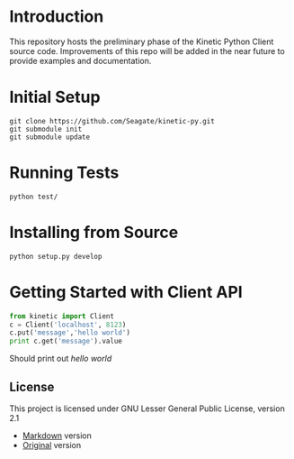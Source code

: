 Introduction
============
This repository hosts the preliminary phase of the Kinetic Python Client source code. Improvements of this repo will be added in the near future to provide examples and documentation.

Initial Setup
=============

    git clone https://github.com/Seagate/kinetic-py.git
    git submodule init
    git submodule update

Running Tests
=============

    python test/

Installing from Source
======================

    python setup.py develop

Getting Started with Client API
========================

```python
from kinetic import Client
c = Client('localhost', 8123)
c.put('message','hello world')
print c.get('message').value
```
Should print out _hello_ _world_

License
-------

This project is licensed under GNU Lesser General Public License, version 2.1
* [Markdown](LICENSE/LGPL2.1.md) version
* [Original](LICENSE/LGPL2.1.txt) version
